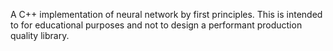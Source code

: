 A C++ implementation of neural network by first principles. This is intended to for educational purposes and not to design a performant production quality library.
